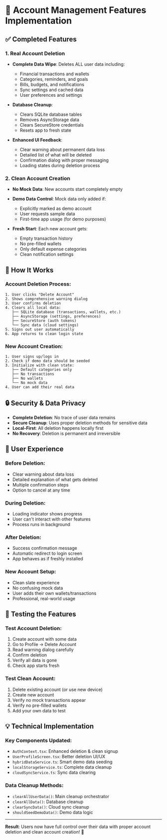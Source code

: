# 🔧 Account Management Features Implementation

## ✅ Completed Features

### 1. **Real Account Deletion** 
- **Complete Data Wipe**: Deletes ALL user data including:
  - Financial transactions and wallets
  - Categories, reminders, and goals  
  - Bills, budgets, and notifications
  - Sync settings and cached data
  - User preferences and settings

- **Database Cleanup**: 
  - Clears SQLite database tables
  - Removes AsyncStorage data
  - Clears SecureStore credentials
  - Resets app to fresh state

- **Enhanced UI Feedback**:
  - Clear warning about permanent data loss
  - Detailed list of what will be deleted
  - Confirmation dialog with proper messaging
  - Loading states during deletion process

### 2. **Clean Account Creation**
- **No Mock Data**: New accounts start completely empty
- **Demo Data Control**: Mock data only added if:
  - Explicitly marked as demo account
  - User requests sample data
  - First-time app usage (for demo purposes)

- **Fresh Start**: Each new account gets:
  - Empty transaction history
  - No pre-filled wallets
  - Only default expense categories
  - Clean notification settings

## 🚀 **How It Works**

### Account Deletion Process:
```
1. User clicks "Delete Account" 
2. Shows comprehensive warning dialog
3. User confirms deletion
4. Clears all local data:
   ├── SQLite database (transactions, wallets, etc.)
   ├── AsyncStorage (settings, preferences)
   ├── SecureStore (auth tokens)
   └── Sync data (cloud settings)
5. Signs out user automatically
6. App returns to clean login state
```

### New Account Creation:
```
1. User signs up/logs in
2. Check if demo data should be seeded
3. Initialize with clean state:
   ├── Default categories only
   ├── No transactions
   ├── No wallets
   └── No mock data
4. User can add their real data
```

## 🔒 **Security & Data Privacy**

- **Complete Deletion**: No trace of user data remains
- **Secure Cleanup**: Uses proper deletion methods for sensitive data
- **Local-First**: All deletion happens locally first
- **No Recovery**: Deletion is permanent and irreversible

## 📱 **User Experience**

### Before Deletion:
- Clear warning about data loss
- Detailed explanation of what gets deleted
- Multiple confirmation steps
- Option to cancel at any time

### During Deletion:
- Loading indicator shows progress
- User can't interact with other features
- Process runs in background

### After Deletion:
- Success confirmation message
- Automatic redirect to login screen
- App behaves as if freshly installed

### New Account Setup:
- Clean slate experience
- No confusing mock data
- User adds their own wallets/transactions
- Professional, real-world usage

## 🧪 **Testing the Features**

### Test Account Deletion:
1. Create account with some data
2. Go to Profile → Delete Account
3. Read warning dialog carefully
4. Confirm deletion
5. Verify all data is gone
6. Check app starts fresh

### Test Clean Account:
1. Delete existing account (or use new device)
2. Create new account
3. Verify no mock transactions appear
4. Verify no pre-filled wallets
5. Add your own data to test

## 💡 **Technical Implementation**

### Key Components Updated:
- `AuthContext.tsx`: Enhanced deletion & clean signup
- `UserProfileScreen.tsx`: Better deletion UI/UX  
- `hybridDataService.ts`: Smart demo data seeding
- `localStorageService.ts`: Complete data cleanup
- `cloudSyncService.ts`: Sync data clearing

### Data Cleanup Methods:
- `clearAllUserData()`: Main cleanup orchestrator
- `clearAllData()`: Database cleanup
- `clearSyncData()`: Cloud sync cleanup
- `shouldSeedDemoData()`: Demo data logic

---

**Result**: Users now have full control over their data with proper account deletion and clean account creation! 🎉